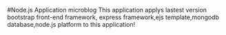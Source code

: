 #Node.js Application microblog
  This application applys lastest version bootstrap front-end framework, express framework,ejs template,mongodb database,node.js platform to this application!

